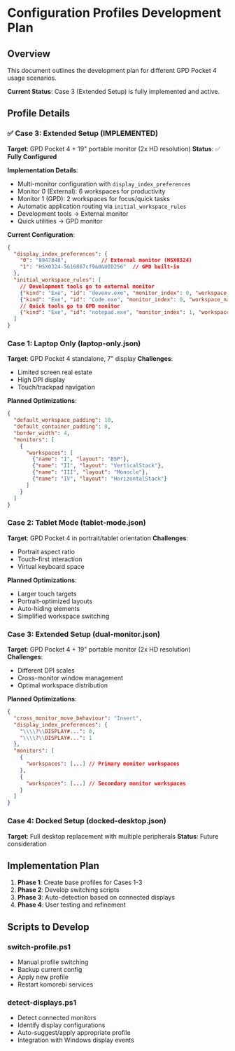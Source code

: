 # Configuration Profiles Development Plan

## Overview
This document outlines the development plan for different GPD Pocket 4 usage scenarios.

**Current Status**: Case 3 (Extended Setup) is fully implemented and active.

## Profile Details

### ✅ Case 3: Extended Setup (IMPLEMENTED)
**Target**: GPD Pocket 4 + 19" portable monitor (2x HD resolution)
**Status**: ✅ **Fully Configured**

**Implementation Details**:
- Multi-monitor configuration with `display_index_preferences`
- Monitor 0 (External): 6 workspaces for productivity
- Monitor 1 (GPD): 2 workspaces for focus/quick tasks
- Automatic application routing via `initial_workspace_rules`
- Development tools → External monitor
- Quick utilities → GPD monitor

**Current Configuration**:
```json
{
  "display_index_preferences": {
    "0": "8947848",           // External monitor (HSX0324)
    "1": "HSX0324-5&16867cf9&0&UID256"  // GPD built-in
  },
  "initial_workspace_rules": [
    // Development tools go to external monitor
    {"kind": "Exe", "id": "devenv.exe", "monitor_index": 0, "workspace_name": "CODE"},
    {"kind": "Exe", "id": "Code.exe", "monitor_index": 0, "workspace_name": "CODE"},
    // Quick tools go to GPD monitor  
    {"kind": "Exe", "id": "notepad.exe", "monitor_index": 1, "workspace_name": "FOCUS"}
  ]
}
```

### Case 1: Laptop Only (laptop-only.json)
**Target**: GPD Pocket 4 standalone, 7" display
**Challenges**: 
- Limited screen real estate
- High DPI display
- Touch/trackpad navigation

**Planned Optimizations**:
```json
{
  "default_workspace_padding": 10,
  "default_container_padding": 8,
  "border_width": 4,
  "monitors": [
    {
      "workspaces": [
        {"name": "I", "layout": "BSP"},
        {"name": "II", "layout": "VerticalStack"},
        {"name": "III", "layout": "Monocle"},
        {"name": "IV", "layout": "HorizontalStack"}
      ]
    }
  ]
}
```

### Case 2: Tablet Mode (tablet-mode.json)  
**Target**: GPD Pocket 4 in portrait/tablet orientation
**Challenges**:
- Portrait aspect ratio
- Touch-first interaction
- Virtual keyboard space

**Planned Optimizations**:
- Larger touch targets
- Portrait-optimized layouts
- Auto-hiding elements
- Simplified workspace switching

### Case 3: Extended Setup (dual-monitor.json)
**Target**: GPD Pocket 4 + 19" portable monitor (2x HD resolution)
**Challenges**:
- Different DPI scales
- Cross-monitor window management  
- Optimal workspace distribution

**Planned Optimizations**:
```json
{
  "cross_monitor_move_behaviour": "Insert",
  "display_index_preferences": {
    "\\\\?\\DISPLAY#...": 0,
    "\\\\?\\DISPLAY#...": 1
  },
  "monitors": [
    {
      "workspaces": [...] // Primary monitor workspaces
    },
    {
      "workspaces": [...] // Secondary monitor workspaces  
    }
  ]
}
```

### Case 4: Docked Setup (docked-desktop.json)
**Target**: Full desktop replacement with multiple peripherals
**Status**: Future consideration

## Implementation Plan

1. **Phase 1**: Create base profiles for Cases 1-3
2. **Phase 2**: Develop switching scripts
3. **Phase 3**: Auto-detection based on connected displays
4. **Phase 4**: User testing and refinement

## Scripts to Develop

### switch-profile.ps1
- Manual profile switching
- Backup current config
- Apply new profile
- Restart komorebi services

### detect-displays.ps1  
- Detect connected monitors
- Identify display configurations
- Auto-suggest/apply appropriate profile
- Integration with Windows display events
